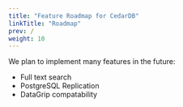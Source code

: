 ```yaml
---
title: "Feature Roadmap for CedarDB"
linkTitle: "Roadmap"
prev: /
weight: 10
---
```


We plan to implement many features in the future:
* Full text search
* PostgreSQL Replication
* DataGrip compatability
